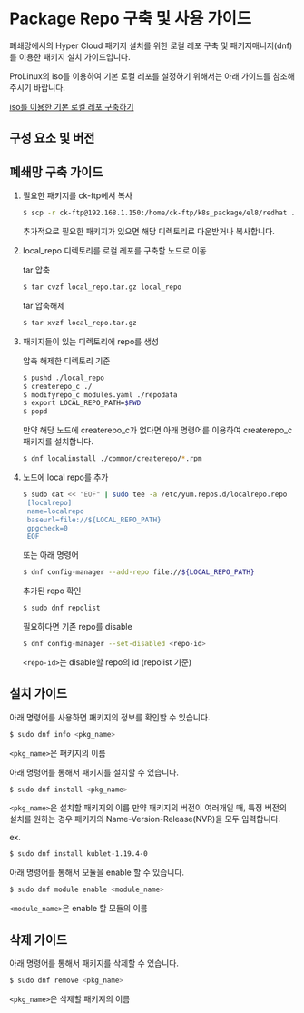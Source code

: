 # Package Repo 구축 및 사용 가이드
폐쇄망에서의 Hyper Cloud 패키지 설치를 위한 로컬 레포 구축 및 패키지매니저(dnf)를 이용한 패키지 설치 가이드입니다.

ProLinux의 iso를 이용하여 기본 로컬 레포를 설정하기 위해서는 아래 가이드를 참조해주시기 바랍니다.

[iso를 이용한 기본 로컬 레포 구축하기](compose_local_iso.md)

## 구성 요소 및 버전

## 폐쇄망 구축 가이드
1. 필요한 패키지를 ck-ftp에서 복사
	```bash
	$ scp -r ck-ftp@192.168.1.150:/home/ck-ftp/k8s_package/el8/redhat ./local_repo
	```
	추가적으로 필요한 패키지가 있으면 해당 디렉토리로 다운받거나 복사합니다.

2. local\_repo 디렉토리를 로컬 레포를 구축할 노드로 이동

	tar 압축
	```bash
	$ tar cvzf local_repo.tar.gz local_repo
	```

	tar 압축해제
	```bash
	$ tar xvzf local_repo.tar.gz
	```

3. 패키지들이 있는 디렉토리에 repo를 생성

	압축 해제한 디렉토리 기준
	```bash
	$ pushd ./local_repo
	$ createrepo_c ./
	$ modifyrepo_c modules.yaml ./repodata
	$ export LOCAL_REPO_PATH=$PWD
	$ popd
	```

	만약 해당 노드에 createrepo_c가 없다면 아래 명령어를 이용하여 createrepo_c 패키지를 설치합니다.
	```bash
	$ dnf localinstall ./common/createrepo/*.rpm
	```

4. 노드에 local repo를 추가
	```bash
	$ sudo cat << "EOF" | sudo tee -a /etc/yum.repos.d/localrepo.repo
	 [localrepo]
	 name=localrepo
	 baseurl=file://${LOCAL_REPO_PATH}
	 gpgcheck=0
	 EOF
	```
	또는 아래 명령어
	```bash
	$ dnf config-manager --add-repo file://${LOCAL_REPO_PATH}
	```


	추가된 repo 확인
	```bash
	$ sudo dnf repolist
	```


	필요하다면 기존 repo를 disable
	```bash
	$ dnf config-manager --set-disabled <repo-id>
	```
	`<repo-id>`는 disable할 repo의 id (repolist 기준)

## 설치 가이드
아래 명령어를 사용하면 패키지의 정보를 확인할 수 있습니다.
```bash
$ sudo dnf info <pkg_name>
```
`<pkg_name>`은 패키지의 이름

아래 명령어를 통해서 패키지를 설치할 수 있습니다.
```bash
$ sudo dnf install <pkg_name>
```
`<pkg_name>`은 설치할 패키지의 이름
만약 패키지의 버전이 여러개일 때, 특정 버전의 설치를 원하는 경우 패키지의 Name-Version-Release(NVR)을 모두 입력합니다.

ex.
```bash
$ sudo dnf install kublet-1.19.4-0
```

아래 명령어를 통해서 모듈을 enable 할 수 있습니다.
```bash
$ sudo dnf module enable <module_name>
```
`<module_name>`은 enable 할 모듈의 이름

## 삭제 가이드
아래 명령어를 통해서 패키지를 삭제할 수 있습니다.
```bash
$ sudo dnf remove <pkg_name>
```
`<pkg_name>`은 삭제할 패키지의 이름
